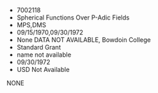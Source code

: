 * 7002118
* Spherical Functions Over P-Adic Fields
* MPS,DMS
* 09/15/1970,09/30/1972
* None   DATA NOT AVAILABLE, Bowdoin College
* Standard Grant
*   name not available
* 09/30/1972
* USD Not Available

NONE